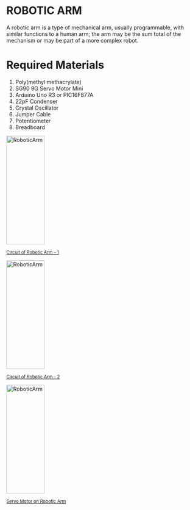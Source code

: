# ROBOTIC ARM
A robotic arm is a type of mechanical arm, usually programmable, with similar functions to a human arm; the arm may be the sum total of the mechanism or may be part of a more complex robot.
# Required Materials
1. Poly(methyl methacrylate)
2. SG90 9G Servo Motor Mini
3. Arduino Uno R3 or PIC16F877A
4. 22pF Condenser
5. Crystal Oscillator
6. Jumper Cable
7. Potentiometer
8. Breadboard

<a href="http://ertkrn.com/Content/Proje/RobotikKol/robot1.jpg">
   <img src="http://ertkrn.com/Content/Proje/RobotikKol/robot1.jpg" alt="RoboticArm" style="width:100px; height:285px;">
   <div class="caption">
     <p><small>Circuit of Robotic Arm - 1</small></p>
   </div>
 </a>
<a href="http://ertkrn.com/Content/Proje/RobotikKol/robot2.jpg">
   <img src="http://ertkrn.com/Content/Proje/RobotikKol/robot2.jpg" alt="RoboticArm" style="width:100px; height:285px;">
   <div class="caption">
      <p><small>Circuit of Robotic Arm - 2</small></p>
   </div>
</a>
<a href="http://ertkrn.com/Content/Proje/RobotikKol/robot3.jpg">
   <img src="http://ertkrn.com/Content/Proje/RobotikKol/robot3.jpg" alt="RoboticArm" style="width:100px; height:285px;">
   <div class="caption">
      <p><small>Servo Motor on Robotic Arm</small></p>
   </div>
</a>
